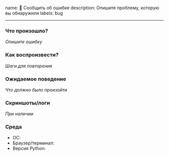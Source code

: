 name: 🐛 Сообщить об ошибке
description: Опишите проблему, которую вы обнаружили
labels: bug

---

### Что произошло?
_Опишите ошибку_

### Как воспроизвести?
_Шаги для повторения_

### Ожидаемое поведение
_Что должно было произойти_

### Скриншоты/логи
_При наличии_

### Среда
- ОС:
- Браузер/терминал:
- Версия Python:
